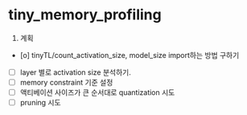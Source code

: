 # tiny_memory_profiling


1. 계획
- [o]  tinyTL/count_activation_size, model_size import하는 방법 구하기
- [ ]  layer 별로 activation size 분석하기.
- [ ]  memory constraint 기준 설정
- [ ]  액티베이션 사이즈가 큰 순서대로 quantization 시도
- [ ]  pruning 시도
